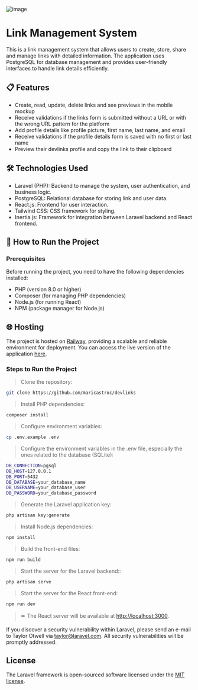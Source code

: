 
![image](https://github.com/user-attachments/assets/dfbe3892-35a7-4b81-b322-88c564771610)


# Link Management System

This is a link management system that allows users to create, store, share and manage links with detailed information. The application uses PostgreSQL for database management and provides user-friendly interfaces to handle link details efficiently.

## 📋 Features

- Create, read, update, delete links and see previews in the mobile mockup
- Receive validations if the links form is submitted without a URL or with the wrong URL pattern for the platform
- Add profile details like profile picture, first name, last name, and email
- Receive validations if the profile details form is saved with no first or last name
- Preview their devlinks profile and copy the link to their clipboard

## 🛠 Technologies Used

- Laravel (PHP): Backend to manage the system, user authentication, and business logic.
- PostgreSQL: Relational database for storing link and user data.
- React.js: Frontend for user interaction.
- Tailwind CSS: CSS framework for styling.
- Inertia.js: Framework for integration between Laravel backend and React frontend.

## 🔧 How to Run the Project

### Prerequisites
Before running the project, you need to have the following dependencies installed:

- PHP (version 8.0 or higher)
- Composer (for managing PHP dependencies)
- Node.js (for running React)
- NPM (package manager for Node.js)

## 🌐 Hosting

The project is hosted on [Railway](https://railway.app), providing a scalable and reliable environment for deployment. You can access the live version of the application [here](https://devlinks-maricastroc.up.railway.app/).

### Steps to Run the Project

> Clone the repository:

```bash
git clone https://github.com/maricastroc/devlinks
```

> Install PHP dependencies:

```bash
composer install
```

> Configure environment variables:

```bash
cp .env.example .env
```

> Configure the environment variables in the .env file, especially the ones related to the database (SQLite):

```bash
DB_CONNECTION=pgsql
DB_HOST=127.0.0.1
DB_PORT=5432
DB_DATABASE=your_database_name
DB_USERNAME=your_database_user
DB_PASSWORD=your_database_password
```

> Generate the Laravel application key:

```bash
php artisan key:generate
```

> Install Node.js dependencies:

```bash
npm install
```

> Build the front-end files:

```bash
npm run build
```

> Start the server for the Laravel backend::

```bash
php artisan serve
```

> Start the server for the React front-end:
```bash
npm run dev
```

> ⏩ The React server will be available at [http://localhost:3000](http://localhost:3000).

If you discover a security vulnerability within Laravel, please send an e-mail to Taylor Otwell via [taylor@laravel.com](mailto:taylor@laravel.com). All security vulnerabilities will be promptly addressed.

## License

The Laravel framework is open-sourced software licensed under the [MIT license](https://opensource.org/licenses/MIT).
